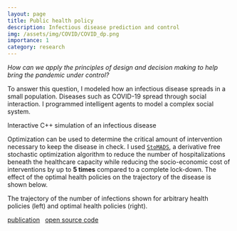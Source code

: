 ```yaml
---
layout: page
title: Public health policy
description: Infectious disease prediction and control
img: /assets/img/COVID/COVID_dp.png
importance: 1
category: research
---
```


*How can we apply the principles of design and decision making to help bring the pandemic under control?*

To answer this question, I modeled how an infectious disease spreads in a small population. Diseases such as COVID-19 spread through social interaction. I programmed intelligent agents to model a complex social system.

<div class="row">
    <div class="col-sm mt-3 mt-md-0">
        <img class="img-fluid rounded z-depth-1" src="{{ '/assets/img/COVID/example_use_compressed.gif' | relative_url }}" alt="" title="COVID simulation"/>
    </div>
</div>
<div class="caption">
    Interactive C++ simulation of an infectious disease 
</div>

Optimization can be used to determine the critical amount of intervention necessary to keep the disease in check. 
I used <a href="https://arxiv.org/abs/1911.01012" target="_blank">`StoMADS`</a>, a derivative free stochastic optimization algorithm to reduce the number of hospitalizations beneath the healthcare capacity while reducing the socio-economic cost of interventions by up to **5 times** compared to a complete lock-down. The effect of the optimal health policies on the trajectory of the disease is shown below.

<div class="row justify-content-sm-center">
    <div class="col-sm-6 mt-3 mt-md-0">
        <img class="img-fluid rounded z-depth-1" src="{{ '/assets/img/COVID/I_compare.png' | relative_url }}" alt="" title="arbitrary policies"/>
    </div>
    <div class="col-sm-6 mt-3 mt-md-0">
        <img class="img-fluid rounded z-depth-1" src="{{ '/assets/img/COVID/I_compare_opt.png' | relative_url }}" alt="" title="optimal policies"/>
    </div>
</div>
<div class="caption">
    The trajectory of the number of infections shown for arbitrary health policies (left) and optimal health policies (right).
</div>

<a href="https://www.gerad.ca/en/papers/G-2021-07" target="_blank"><i class="fas fa-book"></i> publication</a>&nbsp;&nbsp;
<a href="https://github.com/khbalhandawi/COVID_SIM" target="_blank"> <i class="fab fa-github"></i> open source code</a>

